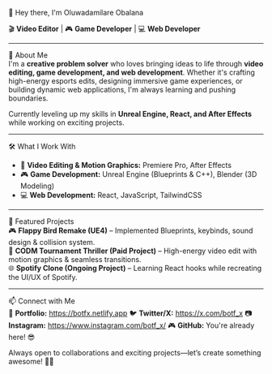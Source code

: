 👋 Hey there, I'm Oluwadamilare Obalana  

🎬 **Video Editor** | 🎮 **Game Developer** | 💻 **Web Developer**  

---

🚀 About Me  
I'm a **creative problem solver** who loves bringing ideas to life through **video editing, game development, and web development**. Whether it's crafting high-energy esports edits, designing immersive game experiences, or building dynamic web applications, I'm always learning and pushing boundaries.  

Currently leveling up my skills in **Unreal Engine, React, and After Effects** while working on exciting projects.  

---

🛠️ What I Work With  
- 🎥 **Video Editing & Motion Graphics:** Premiere Pro, After Effects  
- 🎮 **Game Development:** Unreal Engine (Blueprints & C++), Blender (3D Modeling)  
- 💻 **Web Development:** React, JavaScript, TailwindCSS  

---

📌 Featured Projects  
🎮 **Flappy Bird Remake (UE4)** – Implemented Blueprints, keybinds, sound design & collision system.  
🎥 **CODM Tournament Thriller (Paid Project)** – High-energy video edit with motion graphics & seamless transitions.  
🌐 **Spotify Clone (Ongoing Project)** – Learning React hooks while recreating the UI/UX of Spotify.  

---

📫 Connect with Me  
💼 **Portfolio:** https://botfx.netlify.app
🐦 **Twitter/X:** https://x.com/botf_x
📷 **Instagram:** https://www.instagram.com/botf_x/
🎮 **GitHub:** You're already here! 😎  

Always open to collaborations and exciting projects—let’s create something awesome! 🚀✨  
